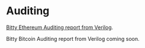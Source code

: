 # Auditing

[Bitty Ethereum Auditing report from Verilog](https://github.com/Verilog-Solutions/.github/blob/main/Audit/Bitty_Audit/Bitty_audit_2025__Jul_.pdf).

Bitty Bitcoin Auditing report from Verilog coming soon.
